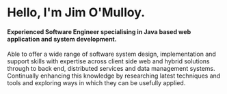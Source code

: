 # Hello, I'm Jim O'Mulloy.

#### Experienced Software Engineer specialising in Java based web application and system development.

Able to offer a wide range of software system design, implementation and support skills with expertise across client side web and hybrid solutions through to back end, distributed services and data management systems. Continually enhancing this knowledge by researching latest techniques and tools and exploring ways in which they can be usefully applied.

